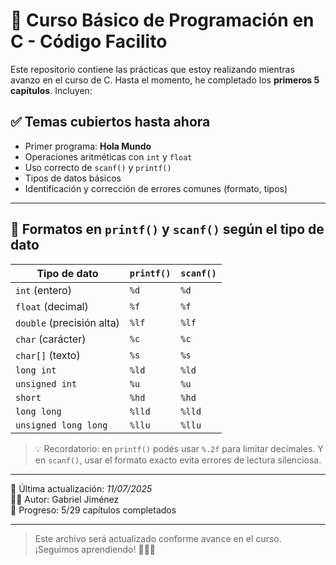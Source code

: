 # 🧠 Curso Básico de Programación en C - Código Facilito

Este repositorio contiene las prácticas que estoy realizando mientras avanzo en el curso de C. Hasta el momento, he completado los **primeros 5 capítulos**. Incluyen:

## ✅ Temas cubiertos hasta ahora

- Primer programa: **Hola Mundo**
- Operaciones aritméticas con `int` y `float`
- Uso correcto de `scanf()` y `printf()`
- Tipos de datos básicos
- Identificación y corrección de errores comunes (formato, tipos)

---

## 🧮 Formatos en `printf()` y `scanf()` según el tipo de dato

| Tipo de dato             | `printf()` | `scanf()` |
|--------------------------|------------|-----------|
| `int` (entero)           | `%d`       | `%d`      |
| `float` (decimal)        | `%f`       | `%f`      |
| `double` (precisión alta)| `%lf`      | `%lf`     |
| `char` (carácter)        | `%c`       | `%c`      |
| `char[]` (texto)         | `%s`       | `%s`      |
| `long int`               | `%ld`      | `%ld`     |
| `unsigned int`           | `%u`       | `%u`      |
| `short`                  | `%hd`      | `%hd`     |
| `long long`              | `%lld`     | `%lld`    |
| `unsigned long long`     | `%llu`     | `%llu`    |

> 💡 Recordatorio: en `printf()` podés usar `%.2f` para limitar decimales. Y en `scanf()`, usar el formato exacto evita errores de lectura silenciosa.

---

📅 Última actualización: *11/07/2025*  
👨‍💻 Autor: Gabriel Jiménez  
🚀 Progreso: 5/29 capítulos completados

---

> Este archivo será actualizado conforme avance en el curso. ¡Seguimos aprendiendo! 🔧📘🔥

